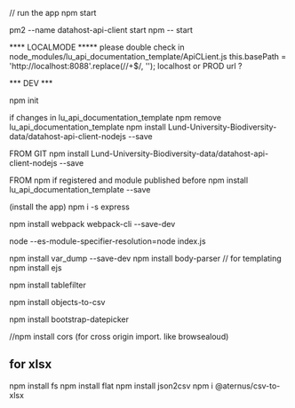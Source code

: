
// run the app 
npm start




pm2 --name datahost-api-client start npm -- start



**** LOCALMODE *****
please double check in node_modules/lu_api_documentation_template/ApiCLient.js
        this.basePath = 'http://localhost:8088'.replace(/\/+$/, '');
localhost or PROD url ?



*** DEV ***

npm init


if changes in lu_api_documentation_template
npm remove lu_api_documentation_template
npm install Lund-University-Biodiversity-data/datahost-api-client-nodejs --save

FROM GIT
npm install Lund-University-Biodiversity-data/datahost-api-client-nodejs --save

FROM npm if registered and module published before
npm install lu_api_documentation_template --save

(install the app)
npm i -s express

npm install webpack webpack-cli --save-dev

node --es-module-specifier-resolution=node index.js

npm install var_dump --save-dev
npm install body-parser
// for templating
npm install ejs 


npm install tablefilter

npm install objects-to-csv

npm install bootstrap-datepicker

//npm install cors (for cross origin import. like browsealoud)

## for xlsx
npm install fs
npm install flat
npm install json2csv
npm i @aternus/csv-to-xlsx